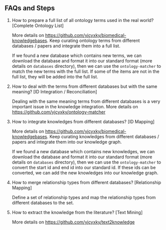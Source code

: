 ## FAQs and Steps

1. How to prepare a full list of all ontology terms used in the real world? [Complete Ontology List]

    More details on https://github.com/yjcyxky/biomedical-knowledgebases. Keep curating ontology terms from different databases / papers and integrate them into a full list.

    If we found a new database which contains new terms, we can download the database and format it into our standard format (more details on `databases` directory), then we can use the `ontology-matcher` to match the new terms with the full list. If some of the items are not in the full list, they will be added into the full list.

2. How to deal with the terms from different databases but with the same meaning? [ID Integration / Reconciliation]

    Dealing with the same meaning terms from different databases is a very important issue in the knowledge integration. More details on https://github.com/yjcyxky/ontology-matcher

3. How to integrate knowledges from different databases? [ID Mapping]

    More details on https://github.com/yjcyxky/biomedical-knowledgebases. Keep curating knowledges from different databases / papers and integrate them into our knowledge graph.

    If we found a new database which contains new knowledges, we can download the database and format it into our standard format (more details on `databases` directory), then we can use the `ontology-matcher` to convert the start id and end id into our standard id. If these ids can be converted, we can add the new knowledges into our knowledge graph.

4. How to merge relationship types from different databases? [Relationship Mapping]

    Define a set of relationship types and map the relationship types from different databases to the set.

5. How to extract the knowledge from the literature? [Text Mining]

    More details on https://github.com/yjcyxky/text2knowledge
